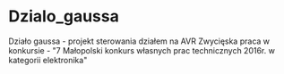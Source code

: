 # Dzialo_gaussa
Działo gaussa - projekt sterowania działem na AVR
Zwycięska praca w konkursie -  "7 Małopolski konkurs własnych prac technicznych 2016r. w kategorii elektronika"
